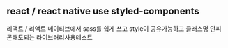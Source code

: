 ## react / react native use styled-components

리액트 / 리액트 네이티브에서 sass를 쉽게 쓰고 style이 공유가능하고 클래스명 안피곤해도되는 라이브러리사용테스트